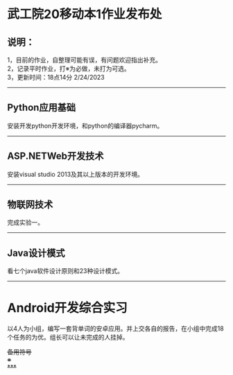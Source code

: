 # 武工院20移动本1作业发布处
## 说明：
1，目前的作业，自整理可能有误，有问题欢迎指出补充。   
2，记录平时作业，打※为必做，未打为可选。        
3，更新时间：18点14分 2/24/2023                                                         
        
***                               
## Python应用基础              
安装开发python开发环境，和python的编译器pycharm。                       
***                               
## ASP.NETWeb开发技术                            
安装visual studio 2013及其以上版本的开发环境。                                   
***                               
## 物联网技术                                    
完成实验一。                          
***                               
## Java设计模式                     
看七个java软件设计原则和23种设计模式。
***                               
# Android开发综合实习      
以4人为小组，编写一套背单词的安卓应用。并上交各自的报告，在小组中完成18个任务的为优。组长可以让未完成的人挂掉。         





~~备用符号~~             
~~※~~                                   
~~***~~          
